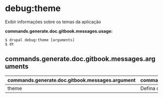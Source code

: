 # debug:theme
Exibir informações sobre os temas da aplicação

**commands.generate.doc.gitbook.messages.usage:**
```
$ drupal debug:theme [arguments]
$ dt  
```

## commands.generate.doc.gitbook.messages.arguments
commands.generate.doc.gitbook.messages.argument | commands.generate.doc.gitbook.messages.details
---------|-------------
theme | Defina o tema para carregar maiores informações 
